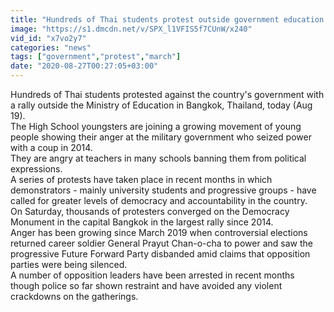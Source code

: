```yaml
---
title: "Hundreds of Thai students protest outside government education offices"
image: "https://s1.dmcdn.net/v/SPX_l1VFIS5f7CUnW/x240"
vid_id: "x7vo2y7"
categories: "news"
tags: ["government","protest","march"]
date: "2020-08-27T00:27:05+03:00"
---
```

Hundreds of Thai students protested against the country's government with a rally outside the Ministry of Education in Bangkok, Thailand, today (Aug 19).  <br>The High School youngsters are joining a growing movement of young people showing their anger at the military government who seized power with a coup in 2014.   <br>They are angry at teachers in many schools banning them from political expressions.  <br>A series of protests have taken place in recent months in which demonstrators - mainly university students and progressive groups - have called for greater levels of democracy and accountability in the country.   <br>On Saturday, thousands of protesters converged on the Democracy Monument in the capital Bangkok in the largest rally since 2014.  <br>Anger has been growing since March 2019 when controversial elections returned career soldier General Prayut Chan-o-cha to power and saw the progressive Future Forward Party disbanded amid claims that opposition parties were being silenced.  <br>A number of opposition leaders have been arrested in recent months though police so far shown restraint and have avoided any violent crackdowns on the gatherings.
